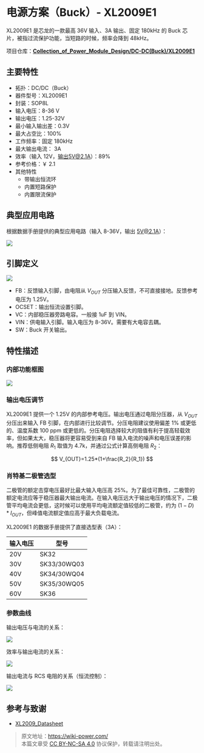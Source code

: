 # 电源方案（Buck）- XL2009E1

XL2009E1 是芯龙的一款最高 36V 输入、3A 输出、固定 180kHz 的 Buck 芯片，被指过流保护功能，当短路的时候，频率会降到 48kHz。

项目仓库：[**Collection_of_Power_Module_Design/DC-DC(Buck)/XL2009E1**](<https://github.com/linyuxuanlin/Collection_of_Power_Module_Design/tree/main/DC-DC(Buck)/XL2009E1>)

## 主要特性

- 拓扑：DC/DC（Buck）
- 器件型号：XL2009E1
- 封装：SOP8L
- 输入电压：8-36 V
- 输出电压：1.25-32V
- 最小输入输出差：0.3V
- 最大占空比：100%
- 工作频率：固定 180kHz
- 最大输出电流： 3A
- 效率（输入 12V，输出5V@2.1A）：89%
- 参考价格：￥ 2.1
- 其他特性
  - 带输出恒流环
  - 内置短路保护
  - 内置限流保护

## 典型应用电路

根据数据手册提供的典型应用电路（输入 8-36V，输出 5V@2.1A）：

![](https://f004.backblazeb2.com/file/wiki-media/img/20220407103157.png)

## 引脚定义

![](https://f004.backblazeb2.com/file/wiki-media/img/20220407065806.png)

- FB：反馈输入引脚，由电阻从 $V_{OUT}$ 分压输入反馈，不可直接接地。反馈参考电压为 1.25V。
- OCSET：输出恒流设置引脚。
- VC：内部稳压器旁路电容。一般接 1uF 到 VIN。
- VIN：供电输入引脚。输入电压为 8-36V。需要有大电容去耦。
- SW：Buck 开关输出。

## 特性描述

### 内部功能框图

![](https://f004.backblazeb2.com/file/wiki-media/img/20220407070413.png)

### 输出电压调节

XL2009E1 提供一个 1.25V 的内部参考电压。输出电压通过电阻分压器，从 $V_{OUT}$ 分压出来输入 FB 引脚，在内部进行比较调节。分压电阻建议使用偏差 1% 或更低的、温度系数 100 ppm 或更低的。分压电阻选择较大的阻值有利于提高轻载效率，但如果太大，稳压器将更容易受到来自 FB 输入电流的噪声和电压误差的影响。推荐低侧电阻 $R_1$ 取值为 4.7k，并通过公式计算高侧电阻 $R_2$：

$$
V_{OUT}=1.25*(1+\frac{R_2}{R_1})
$$

### 肖特基二极管选型

二极管的额定击穿电压最好比最大输入电压高 25%。为了最佳可靠性，二极管的额定电流应等于稳压器最大输出电流。在输入电压远大于输出电压的情况下，二极管平均电流会更低，这时候可以使用平均电流额定值较低的二极管，约为 $(1-D) * I_{OUT}$，但峰值电流额定值应高于最大负载电流。

XL2009E1 的数据手册提供了直接选型表（3A）：

| 输入电压 | 型号        |
| -------- | ----------- |
| 20V      | SK32        |
| 30V      | SK33/30WQ03 |
| 40V      | SK34/30WQ04 |
| 50V      | SK35/30WQ05 |
| 60V      | SK36        |

### 参数曲线

输出电压与电流的关系：

![](https://f004.backblazeb2.com/file/wiki-media/img/20220407100229.png)

效率与输出电流的关系：

![](https://f004.backblazeb2.com/file/wiki-media/img/20220407103033.png)

输出电流与 RCS 电阻的关系（恒流控制）：

![](https://f004.backblazeb2.com/file/wiki-media/img/20220407102905.png)

## 参考与致谢

- [XL2009_Datasheet](https://datasheet.lcsc.com/lcsc/1806111754_XLSEMI-XL2009E1_C73335.pdf)

> 原文地址：<https://wiki-power.com/>  
> 本篇文章受 [CC BY-NC-SA 4.0](https://creativecommons.org/licenses/by/4.0/deed.zh) 协议保护，转载请注明出处。
